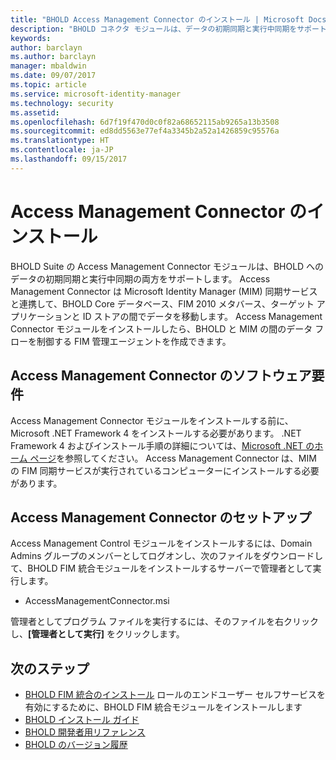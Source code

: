 ```yaml
---
title: "BHOLD Access Management Connector のインストール | Microsoft Docs"
description: "BHOLD コネクタ モジュールは、データの初期同期と実行中同期をサポートします"
keywords: 
author: barclayn
ms.author: barclayn
manager: mbaldwin
ms.date: 09/07/2017
ms.topic: article
ms.service: microsoft-identity-manager
ms.technology: security
ms.assetid: 
ms.openlocfilehash: 6d7f19f470d0c0f82a68652115ab9265a13b3508
ms.sourcegitcommit: ed8dd5563e77ef4a3345b2a52a1426859c95576a
ms.translationtype: HT
ms.contentlocale: ja-JP
ms.lasthandoff: 09/15/2017
---
```

# <a name="access-management-connector-installation"></a>Access Management Connector のインストール

BHOLD Suite の Access Management Connector モジュールは、BHOLD へのデータの初期同期と実行中同期の両方をサポートします。 Access Management Connector は Microsoft Identity Manager (MIM) 同期サービスと連携して、BHOLD Core データベース、FIM 2010 メタバース、ターゲット アプリケーションと ID ストアの間でデータを移動します。 Access Management Connector モジュールをインストールしたら、BHOLD と MIM の間のデータ フローを制御する FIM 管理エージェントを作成できます。

## <a name="access-management-connector-software-requirements"></a>Access Management Connector のソフトウェア要件

Access Management Connector モジュールをインストールする前に、Microsoft .NET Framework 4 をインストールする必要があります。 .NET Framework 4 およびインストール手順の詳細については、[Microsoft .NET のホーム ページ](http://www.microsoft.com/net)を参照してください。
Access Management Connector は、MIM の FIM 同期サービスが実行されているコンピューターにインストールする必要があります。

## <a name="access-management-connector-setup"></a>Access Management Connector のセットアップ

Access Management Control モジュールをインストールするには、Domain Admins グループのメンバーとしてログオンし、次のファイルをダウンロードして、BHOLD FIM 統合モジュールをインストールするサーバーで管理者として実行します。

- AccessManagementConnector.msi

管理者としてプログラム ファイルを実行するには、そのファイルを右クリックし、**[管理者として実行]** をクリックします。

## <a name="next-steps"></a>次のステップ

- [BHOLD FIM 統合のインストール](https://technet.microsoft.com/library/jj134093(v=ws.10).aspx) ロールのエンドユーザー セルフサービスを有効にするために、BHOLD FIM 統合モジュールをインストールします
- [BHOLD インストール ガイド](bhold-installation-guide.md)
- [BHOLD 開発者用リファレンス](../reference/mim2016-bhold-developer-reference.md)
- [BHOLD のバージョン履歴](../reference/version-bhold-history.md)